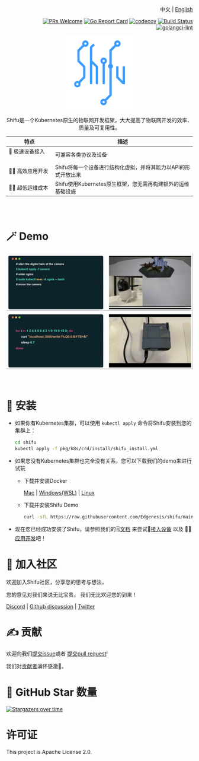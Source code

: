 <div align="right">

中文 | [English](README.md)

[![PRs Welcome](https://img.shields.io/badge/PRs-welcome-brightgreen.svg?style=flat&logo=github&color=2370ff&labelColor=454545)](http://makeapullrequest.com)
[![Go Report Card](https://goreportcard.com/badge/github.com/Edgenesis/shifu)](https://goreportcard.com/report/github.com/Edgenesis/shifu)
[![codecov](https://codecov.io/gh/Edgenesis/shifu/branch/main/graph/badge.svg?token=OX2UN22O3Z)](https://codecov.io/gh/Edgenesis/shifu)
[![Build Status](https://dev.azure.com/Edgenesis/shifu/_apis/build/status/shifu-build-muiltistage?branchName=main)](https://dev.azure.com/Edgenesis/shifu/_build/latest?definitionId=19&branchName=main)
[![golangci-lint](https://github.com/Edgenesis/shifu/actions/workflows/golangci-lint.yml/badge.svg)](https://github.com/Edgenesis/shifu/actions/workflows/golangci-lint.yml)

</div>

<div align="center">

<img width="200px" src="./img/shifu-logo.svg"></img>

Shifu是一个Kubernetes原生的物联网开发框架，大大提高了物联网开发的效率、质量及可复用性。


|特点|描述  |
|---|---|
|🔌 极速设备接入 &nbsp;&nbsp;&nbsp;&nbsp;&nbsp;&nbsp;&nbsp;&nbsp;|可兼容各类协议及设备|
|👨‍💻 高效应用开发|Shifu将每一个设备进行结构化虚拟，并将其能力以API的形式开放出来|
|👨‍🔧 超低运维成本|Shifu使用Kubernetes原生框架，您无需再构建额外的运维基础设施|
</div>
<br/><br/>

# 🪄 Demo
<div align="center">
<img width="900px" src="./img/demo-camera.gif"></img>
<img width="900px" src="./img/demo-plc.gif"></img>
</div>
<br/><br/>

# 🔧 安装

- 如果你有Kubernetes集群，可以使用 `kubectl apply` 命令将Shifu安装到您的集群上：

    ```sh
    cd shifu
    kubectl apply -f pkg/k8s/crd/install/shifu_install.yml
    ```

- 如果您没有Kubernetes集群也完全没有关系，您可以下载我们的demo来进行试玩
  - 下载并安装Docker
  
    [Mac](https://docs.docker.com/desktop/install/mac-install/) | [Windows(WSL)](https://docs.docker.com/desktop/install/windows-install/) | [Linux](https://docs.docker.com/desktop/install/linux-install/)
  - 下载并安装Shifu Demo
    ```sh
    curl -sfL https://raw.githubusercontent.com/Edgenesis/shifu/main/test/scripts/shifu-demo-install.sh | sudo sh -
    ```

- 现在您已经成功安装了Shifu，请参照我们的🗒️[文档](https://shifu.run/zh-Hans/docs/) 来尝试🔌[接入设备](https://shifu.run/zh-Hans/docs/guides/cases/) 以及 👨‍💻[应用开发](https://shifu.run/zh-Hans/docs/guides/application/)吧！

# 💖 加入社区

欢迎加入Shifu社区，分享您的思考与想法，

您的意见对我们来说无比宝贵。
我们无比欢迎您的到来！

[Discord](https://discord.com/channels/1024601454306136074/1039472165399052339) | [Github discussion](https://github.com/Edgenesis/shifu/discussions) | [Twitter](https://twitter.com/ShifuFramework)

# ✍️ 贡献
欢迎向我们[提交issue](https://github.com/Edgenesis/shifu/issues/new/choose)或者 [提交pull request](https://github.com/Edgenesis/shifu/pulls)!

我们对[贡献者](https://github.com/Edgenesis/shifu/graphs/contributors)满怀感激🥰。



# 🌟 GitHub Star 数量
[![Stargazers over time](https://starchart.cc/Edgenesis/shifu.svg)](https://starchart.cc/Edgenesis/shifu)
# 许可证
This project is Apache License 2.0.